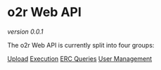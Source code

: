 # o2r Web API

*version 0.0.1*

The o2r Web API is currently split into four groups:

[Upload](02-upload.md)
[Execution](03-execution.md)
[ERC Queries](04-ERC.md)
[User Management](05-user.md)

